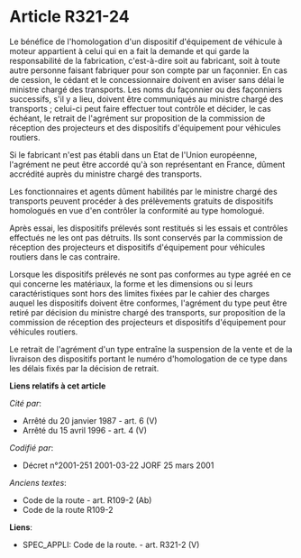 # Article R321-24

Le bénéfice de l'homologation d'un dispositif d'équipement de véhicule à moteur appartient à celui qui en a fait la demande
et qui garde la responsabilité de la fabrication, c'est-à-dire soit au fabricant, soit à toute autre personne faisant
fabriquer pour son compte par un façonnier. En cas de cession, le cédant et le concessionnaire doivent en aviser sans délai
le ministre chargé des transports. Les noms du façonnier ou des façonniers successifs, s'il y a lieu, doivent être
communiqués au ministre chargé des transports ; celui-ci peut faire effectuer tout contrôle et décider, le cas échéant, le
retrait de l'agrément sur proposition de la commission de réception des projecteurs et des dispositifs d'équipement pour
véhicules routiers.

Si le fabricant n'est pas établi dans un Etat de l'Union européenne, l'agrément ne peut être accordé qu'à son représentant en
France, dûment accrédité auprès du ministre chargé des transports.

Les fonctionnaires et agents dûment habilités par le ministre chargé des transports peuvent procéder à des prélèvements
gratuits de dispositifs homologués en vue d'en contrôler la conformité au type homologué.

Après essai, les dispositifs prélevés sont restitués si les essais et contrôles effectués ne les ont pas détruits. Ils sont
conservés par la commission de réception des projecteurs et dispositifs d'équipement pour véhicules routiers dans le cas
contraire.

Lorsque les dispositifs prélevés ne sont pas conformes au type agréé en ce qui concerne les matériaux, la forme et les
dimensions ou si leurs caractéristiques sont hors des limites fixées par le cahier des charges auquel les dispositifs doivent
être conformes, l'agrément du type peut être retiré par décision du ministre chargé des transports, sur proposition de la
commission de réception des projecteurs et dispositifs d'équipement pour véhicules routiers.

Le retrait de l'agrément d'un type entraîne la suspension de la vente et de la livraison des dispositifs portant le numéro
d'homologation de ce type dans les délais fixés par la décision de retrait.

**Liens relatifs à cet article**

_Cité par_:

  - Arrêté du 20 janvier 1987 - art. 6 (V)
  - Arrêté du 15 avril 1996 - art. 4 (V)

_Codifié par_:

  - Décret n°2001-251 2001-03-22 JORF 25 mars 2001

_Anciens textes_:

  - Code de la route - art. R109-2 (Ab)
  - Code de la route R109-2

**Liens**:

  - SPEC_APPLI: Code de la route. - art. R321-2 (V)
